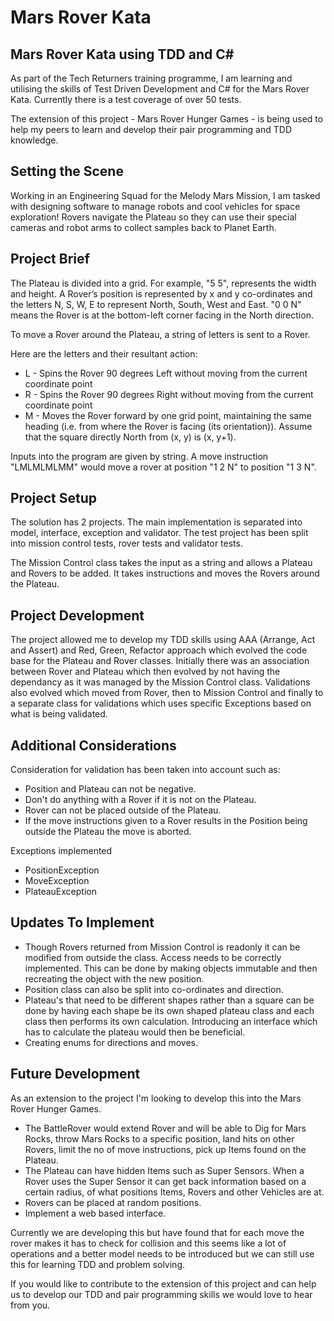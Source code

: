 # Mars Rover Kata

## Mars Rover Kata using TDD and C#

As part of the Tech Returners training programme, I am learning and utilising the skills of Test Driven Development and C# for the Mars Rover Kata. Currently there is a test coverage of over 50 tests.

The extension of this project - Mars Rover Hunger Games - is being used to help my peers to learn and develop their pair programming and TDD knowledge.

## Setting the Scene

Working in an Engineering Squad for the Melody Mars Mission, I am tasked with designing software to manage robots and cool vehicles for space exploration! Rovers navigate the Plateau so they can use their special cameras and robot arms to collect samples back to Planet Earth.

## Project Brief

The Plateau is divided into a grid. For example, "5 5", represents the width and height. A Rover’s position is represented by x and y co-ordinates and the letters N, S, W, E to represent North, South, West and East. "0 0 N" means the Rover is at the bottom-left corner facing in the North direction. 

To move a Rover around the Plateau, a string of letters is sent to a Rover. 

Here are the letters and their resultant action:
 
* L - Spins the Rover 90 degrees Left without moving from the current coordinate point
* R - Spins the Rover 90 degrees Right without moving from the current coordinate point
* M - Moves the Rover forward by one grid point, maintaining the same heading (i.e. from where the Rover is facing (its orientation)). Assume that the square directly North from (x, y) is (x, y+1).

Inputs into the program are given by string. A move instruction "LMLMLMLMM" would move a rover at position "1 2 N" to position "1 3 N".

## Project Setup

The solution has 2 projects. The main implementation is separated into model, interface, exception and validator. The test project has been split into mission control tests, rover tests and validator tests.

The Mission Control class takes the input as a string and allows a Plateau and Rovers to be added. It takes instructions and moves the Rovers around the Plateau.

## Project Development

The project allowed me to develop my TDD skills using AAA (Arrange, Act and Assert) and Red, Green, Refactor approach which evolved the code base for the Plateau and Rover classes. Initially there was an association between Rover and Plateau which then evolved by not having the dependancy as it was managed by the Mission Control class. Validations also evolved which moved from Rover, then to Mission Control and finally to a separate class for validations which uses specific Exceptions based on what is being validated.

## Additional Considerations

Consideration for validation has been taken into account such as:

* Position and Plateau can not be negative.
* Don't do anything with a Rover if it is not on the Plateau.
* Rover can not be placed outside of the Plateau.
* If the move instructions given to a Rover results in the Position being outside the Plateau the move is aborted.

Exceptions implemented

* PositionException
* MoveException
* PlateauException

## Updates To Implement

* Though Rovers returned from Mission Control is readonly it can be modified from outside the class. Access needs to be correctly implemented. This can be done by making objects immutable and then recreating the object with the new position.
* Position class can also be split into co-ordinates and direction.
* Plateau's that need to be different shapes rather than a square can be done by having each shape be its own shaped plateau class and each class then performs its own calculation. Introducing an interface which has to calculate the plateau would then be beneficial.
* Creating enums for directions and moves.

## Future Development

As an extension to the project I'm looking to develop this into the Mars Rover Hunger Games.

* The BattleRover would extend Rover and will be able to Dig for Mars Rocks, throw Mars Rocks to a specific position, land hits on other Rovers, limit the no of move instructions, pick up Items found on the Plateau.
* The Plateau can have hidden Items such as Super Sensors. When a Rover uses the Super Sensor it can get back information based on a certain radius, of what positions Items, Rovers and other Vehicles are at.
* Rovers can be placed at random positions.
* Implement a web based interface.


Currently we are developing this but have found that for each move the rover makes it has to check for collision and this seems like a lot of operations and a better model needs to be introduced but we can still use this for learning TDD and problem solving.

If you would like to contribute to the extension of this project and can help us to develop our TDD and pair programming skills we would love to hear from you.


